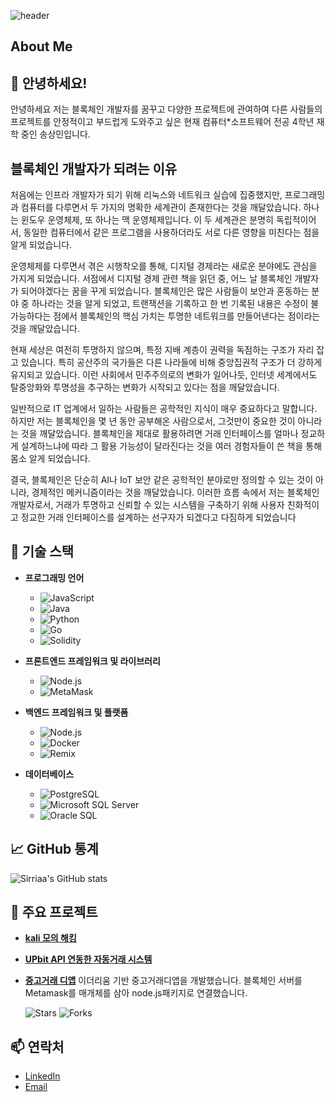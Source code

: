 ![header](https://capsule-render.vercel.app/api?type=waving&color=0:0000ff,100:87ceeb&text=Welcome%20to%20Sangmin's%20GitHub%20🚀&animation=twinkling&fontColor=ffffff&fontSize=35&fontAlignY=40&fontAlign=50&height=250)






## About Me

## 👋 안녕하세요!

안녕하세요 저는 블록체인 개발자를 꿈꾸고 다양한 프로젝트에 관여하여 다른 사람들의 프로젝트를 안정적이고 부드럽게 도와주고 싶은 현재 컴퓨터*소프트웨어 전공 4학년 재학 중인 송상민입니다.

## 블록체인 개발자가 되려는 이유

처음에는 인프라 개발자가 되기 위해 리눅스와 네트워크 실습에 집중했지만, 프로그래밍과 컴퓨터를 다루면서 두 가지의 명확한 세계관이 존재한다는 것을 깨달았습니다. 하나는 윈도우 운영체제, 또 하나는 맥 운영체제입니다. 이 두 세계관은 분명히 독립적이어서, 동일한 컴퓨터에서 같은 프로그램을 사용하더라도 서로 다른 영향을 미친다는 점을 알게 되었습니다.

운영체제를 다루면서 겪은 시행착오를 통해, 디지털 경제라는 새로운 분야에도 관심을 가지게 되었습니다. 서점에서 디지털 경제 관련 책을 읽던 중, 어느 날 블록체인 개발자가 되어야겠다는 꿈을 꾸게 되었습니다. 블록체인은 많은 사람들이 보안과 혼동하는 분야 중 하나라는 것을 알게 되었고, 트랜잭션을 기록하고 한 번 기록된 내용은 수정이 불가능하다는 점에서 블록체인의 핵심 가치는 투명한 네트워크를 만들어낸다는 점이라는 것을 깨달았습니다.

현재 세상은 여전히 투명하지 않으며, 특정 지배 계층이 권력을 독점하는 구조가 자리 잡고 있습니다. 특히 공산주의 국가들은 다른 나라들에 비해 중앙집권적 구조가 더 강하게 유지되고 있습니다. 이런 사회에서 민주주의로의 변화가 일어나듯, 인터넷 세계에서도 탈중앙화와 투명성을 추구하는 변화가 시작되고 있다는 점을 깨달았습니다.

일반적으로 IT 업계에서 일하는 사람들은 공학적인 지식이 매우 중요하다고 말합니다. 하지만 저는 블록체인을 몇 년 동안 공부해온 사람으로서, 그것만이 중요한 것이 아니라는 것을 깨달았습니다. 블록체인을 제대로 활용하려면 거래 인터페이스를 얼마나 정교하게 설계하느냐에 따라 그 활용 가능성이 달라진다는 것을 여러 경험자들이 쓴 책을 통해 몸소 알게 되었습니다.

결국, 블록체인은 단순히 AI나 IoT 보안 같은 공학적인 분야로만 정의할 수 있는 것이 아니라, 경제적인 메커니즘이라는 것을 깨달았습니다. 이러한 흐름 속에서 저는 블록체인 개발자로서, 거래가 투명하고 신뢰할 수 있는 시스템을 구축하기 위해 사용자 친화적이고 정교한 거래 인터페이스를 설계하는 선구자가 되겠다고 다짐하게 되었습니다

## 🌟 기술 스택

- **프로그래밍 언어**
  - ![JavaScript](https://img.shields.io/badge/JavaScript-ES6+-yellow)
  - ![Java](https://img.shields.io/badge/Java-8+-orange)
  - ![Python](https://img.shields.io/badge/Python-3.8+-blue)
  - ![Go](https://img.shields.io/badge/Go-1.16+-cyan)
  - ![Solidity](https://img.shields.io/badge/Solidity-0.8+-gray)

- **프론트엔드 프레임워크 및 라이브러리**
  - ![Node.js](https://img.shields.io/badge/Node.js-JS-green)
  - ![MetaMask](https://img.shields.io/badge/MetaMask-Wallet-orange)

- **백엔드 프레임워크 및 플랫폼**
  - ![Node.js](https://img.shields.io/badge/Node.js-JS-green)
  - ![Docker](https://img.shields.io/badge/Docker-Container-blue)
  - ![Remix](https://img.shields.io/badge/Remix-Framework-purple)

- **데이터베이스**
  - ![PostgreSQL](https://img.shields.io/badge/PostgreSQL-DB-lightblue)
  - ![Microsoft SQL Server](https://img.shields.io/badge/Microsoft_SQL_Server-DB-red)
  - ![Oracle SQL](https://img.shields.io/badge/Oracle_SQL-DB-orange)

## 📈 GitHub 통계

![Sirriaa's GitHub stats](https://github-readme-stats.vercel.app/api?username=Sirriaa&show_icons=true&theme=radical)

## 🚀 주요 프로젝트
- **[kali 모의 해킹](https://github.com/Sirriaa/Ettercap-)**
- **[UPbit API 연동한 자동거래 시스템](https://github.com/Sirriaa/BIT)**
- **[중고거래 디앱](https://github.com/Sirriaa/ELK/tree/main)**
  이더리움 기반 중고거래디앱을 개발했습니다. 블록체인 서버를 Metamask를 매개체를 삼아 node.js패키지로 연결했습니다.
  
  ![Stars](https://encrypted-tbn0.gstatic.com/images?q=tbn:ANd9GcT-r4oOGROCkeOPa_wrX12WwDCrOw-2HKSgeQ&s) ![Forks](https://img.shields.io/github/forks/yourusername/project-name?style=social)

## 📫 연락처

- [LinkedIn](https://www.linkedin.com/in/yourusername/)
- [Email](mailto:game15091509@icloud.com)
